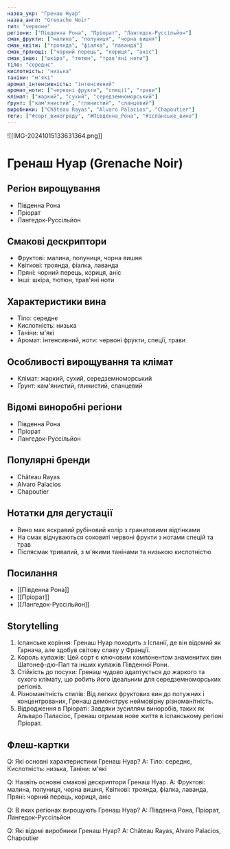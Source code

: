 ```yaml
---
назва_укр: "Гренаш Нуар"
назва_англ: "Grenache Noir"
тип: "червоне"
регіони: ["Південна Рона", "Пріорат", "Лангедок-Руссільйон"]
смак_фрукти: ["малина", "полуниця", "чорна вишня"]
смак_квіти: ["троянда", "фіалка", "лаванда"]
смак_прянощі: ["чорний перець", "кориця", "аніс"]
смак_інше: ["шкіра", "тютюн", "трав'яні ноти"]
тіло: "середнє"
кислотність: "низька"
таніни: "м'які"
аромат_інтенсивність: "інтенсивний"
аромат_ноти: ["червоні фрукти", "спеції", "трави"]
клімат: ["жаркий", "сухий", "середземноморський"]
ґрунт: ["кам'янистий", "глинистий", "сланцевий"]
виробники: ["Château Rayas", "Alvaro Palacios", "Chapoutier"]
теги: ["#сорт_винограду", "#Південна_Рона", "#іспанське_вино"]
---
```

![[IMG-20241015133631364.png]]
# Гренаш Нуар (Grenache Noir)

## Регіон вирощування
- Південна Рона
- Пріорат
- Лангедок-Руссільйон

## Смакові дескриптори
- Фруктові: малина, полуниця, чорна вишня
- Квіткові: троянда, фіалка, лаванда
- Пряні: чорний перець, кориця, аніс
- Інші: шкіра, тютюн, трав'яні ноти

## Характеристики вина
- Тіло: середнє
- Кислотність: низька
- Таніни: м'які
- Аромат: інтенсивний, ноти: червоні фрукти, спеції, трави

## Особливості вирощування та клімат
- Клімат: жаркий, сухий, середземноморський
- Ґрунт: кам'янистий, глинистий, сланцевий

## Відомі виноробні регіони
- Південна Рона
- Пріорат
- Лангедок-Руссільйон

## Популярні бренди
- Château Rayas
- Alvaro Palacios
- Chapoutier

## Нотатки для дегустації
- Вино має яскравий рубіновий колір з гранатовими відтінками
- На смак відчуваються соковиті червоні фрукти з нотами спецій та трав
- Післясмак тривалий, з м'якими танінами та низькою кислотністю

## Посилання
- [[Південна Рона]]
- [[Пріорат]]
- [[Лангедок-Руссільйон]]

## Storytelling
1. Іспанське коріння: Гренаш Нуар походить з Іспанії, де він відомий як Гарнача, але здобув світову славу у Франції.
2. Король купажів: Цей сорт є ключовим компонентом знаменитих вин Шатонеф-дю-Пап та інших купажів Південної Рони.
3. Стійкість до посухи: Гренаш чудово адаптується до жаркого та сухого клімату, що робить його ідеальним для середземноморських регіонів.
4. Різноманітність стилів: Від легких фруктових вин до потужних і концентрованих, Гренаш демонструє неймовірну різноманітність.
5. Відродження в Пріораті: Завдяки зусиллям виноробів, таких як Альваро Паласіос, Гренаш отримав нове життя в іспанському регіоні Пріорат.

## Флеш-картки
Q: Які основні характеристики Гренаш Нуар?
A: Тіло: середнє, Кислотність: низька, Таніни: м'які

Q: Назвіть основні смакові дескриптори Гренаш Нуар.
A: Фруктові: малина, полуниця, чорна вишня, Квіткові: троянда, фіалка, лаванда, Пряні: чорний перець, кориця, аніс

Q: В яких регіонах вирощують Гренаш Нуар?
A: Південна Рона, Пріорат, Лангедок-Руссільйон

Q: Які відомі виробники Гренаш Нуар?
A: Château Rayas, Alvaro Palacios, Chapoutier
